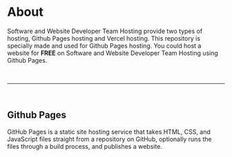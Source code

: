 <h1>About</h1>
<p>Software and Website Developer Team Hosting provide two types of hosting, Github Pages hosting and Vercel hosting. This repository is specially made and used for Github Pages hosting. You could host a website for <strong>FREE</strong> on Software and Website Developer Team Hosting using Github Pages. </p>
<br>
<hr>
<br>
<h2>Github Pages</h2>
<p>GitHub Pages is a static site hosting service that takes HTML, CSS, and JavaScript files straight from a repository on GitHub, optionally runs the files through a build process, and publishes a website. </p>
